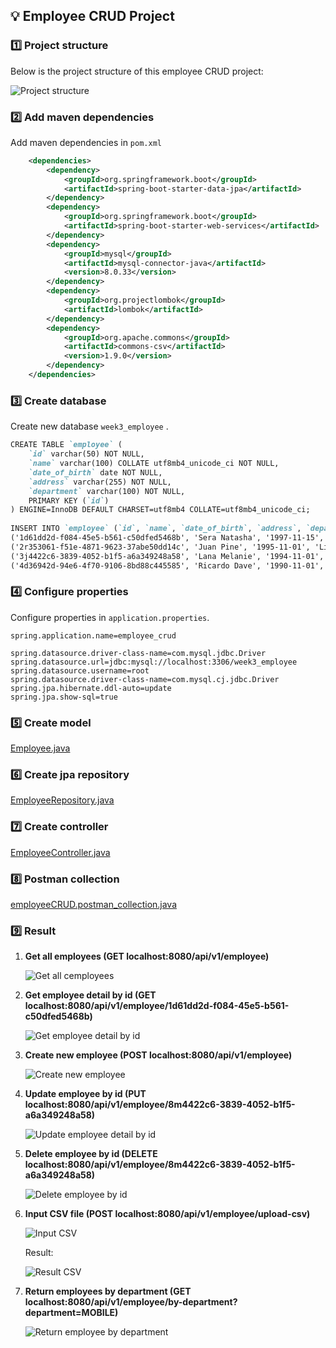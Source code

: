 ## 💡 Employee CRUD Project

### 1️⃣ Project structure

Below is the project structure of this employee CRUD project:

![Project structure](img/projectstructure.png)

### 2️⃣ Add maven dependencies

Add maven dependencies in `pom.xml`

```xml
	<dependencies>
		<dependency>
			<groupId>org.springframework.boot</groupId>
			<artifactId>spring-boot-starter-data-jpa</artifactId>
		</dependency>
		<dependency>
            <groupId>org.springframework.boot</groupId>
            <artifactId>spring-boot-starter-web-services</artifactId>
        </dependency>
        <dependency>
            <groupId>mysql</groupId>
            <artifactId>mysql-connector-java</artifactId>
            <version>8.0.33</version>
        </dependency>
		<dependency>
            <groupId>org.projectlombok</groupId>
            <artifactId>lombok</artifactId>
        </dependency>
		<dependency>
			<groupId>org.apache.commons</groupId>
			<artifactId>commons-csv</artifactId>
			<version>1.9.0</version>
		</dependency>
	</dependencies>
```

### 3️⃣ Create database

Create new database `week3_employee` .

```markdown
CREATE TABLE `employee` (
    `id` varchar(50) NOT NULL,
    `name` varchar(100) COLLATE utf8mb4_unicode_ci NOT NULL,
    `date_of_birth` date NOT NULL,
    `address` varchar(255) NOT NULL,
    `department` varchar(100) NOT NULL,
    PRIMARY KEY (`id`)
) ENGINE=InnoDB DEFAULT CHARSET=utf8mb4 COLLATE=utf8mb4_unicode_ci;
    
INSERT INTO `employee` (`id`, `name`, `date_of_birth`, `address`, `department`) VALUES
('1d61dd2d-f084-45e5-b561-c50dfed5468b', 'Sera Natasha', '1997-11-15', 'Malahayati Street', 'QA'),
('2r353061-f51e-4871-9623-37abe50dd14c', 'Juan Pine', '1995-11-01', 'Lime Street', 'ADMIN'),
('3j4422c6-3839-4052-b1f5-a6a349248a58', 'Lana Melanie', '1994-11-01', 'Northwest Alley', 'SYSTEM'),
('4d36942d-94e6-4f70-9106-8bd88c445585', 'Ricardo Dave', '1990-11-01', 'Liazo Plaza', 'MOBILE');
```

### 4️⃣ Configure properties

Configure properties in `application.properties`.

```
spring.application.name=employee_crud

spring.datasource.driver-class-name=com.mysql.jdbc.Driver
spring.datasource.url=jdbc:mysql://localhost:3306/week3_employee
spring.datasource.username=root
spring.datasource.driver-class-name=com.mysql.cj.jdbc.Driver
spring.jpa.hibernate.ddl-auto=update
spring.jpa.show-sql=true
```

### 5️⃣ Create model

[Employee.java](https://github.com/affandyfandy/java-sheren/blob/week_03/Week%2003/Lecture%2005/Assignment%2002/employee_crud/src/main/java/com/example/employee_crud/model/Employee.java)

### 6️⃣ Create jpa repository

[EmployeeRepository.java](https://github.com/affandyfandy/java-sheren/blob/week_03/Week%2003/Lecture%2005/Assignment%2002/employee_crud/src/main/java/com/example/employee_crud/repository/EmployeeRepository.java)

### 7️⃣ Create controller

[EmployeeController.java](https://github.com/affandyfandy/java-sheren/blob/week_03/Week%2003/Lecture%2005/Assignment%2002/employee_crud/src/main/java/com/example/employee_crud/controller/EmployeeController.java)

### 8️⃣ Postman collection

[employeeCRUD.postman_collection.java](https://github.com/affandyfandy/java-sheren/blob/week_03/Week%2003/Lecture%2005/Assignment%2002/employeeCRUD.postman_collection.json)

### 9️⃣ Result

1. **Get all employees (GET localhost:8080/api/v1/employee)**
    
    ![Get all cemployees](img/getall.png)


    
2. **Get employee detail by id (GET localhost:8080/api/v1/employee/1d61dd2d-f084-45e5-b561-c50dfed5468b)**
    
    ![Get employee detail by id](img/getbyid.png)
    



3. **Create new employee (POST localhost:8080/api/v1/employee)**
    
    ![Create new employee](img/create.png)


    
4. **Update employee by id (PUT localhost:8080/api/v1/employee/8m4422c6-3839-4052-b1f5-a6a349248a58)**
    
    ![Update employee detail by id](img/update.png)


    
5. **Delete employee by id (DELETE localhost:8080/api/v1/employee/8m4422c6-3839-4052-b1f5-a6a349248a58)**
    
    ![Delete employee by id](img/delete.png)


    
6. **Input CSV file (POST localhost:8080/api/v1/employee/upload-csv)**
    
    ![Input CSV](img/uploadcsv.png)
    
    Result:
    
    ![Result CSV](img/resultcsv.png)

    

7. **Return employees by department (GET localhost:8080/api/v1/employee/by-department?department=MOBILE)**
    
    ![Return employee by department](img/bydept.png)